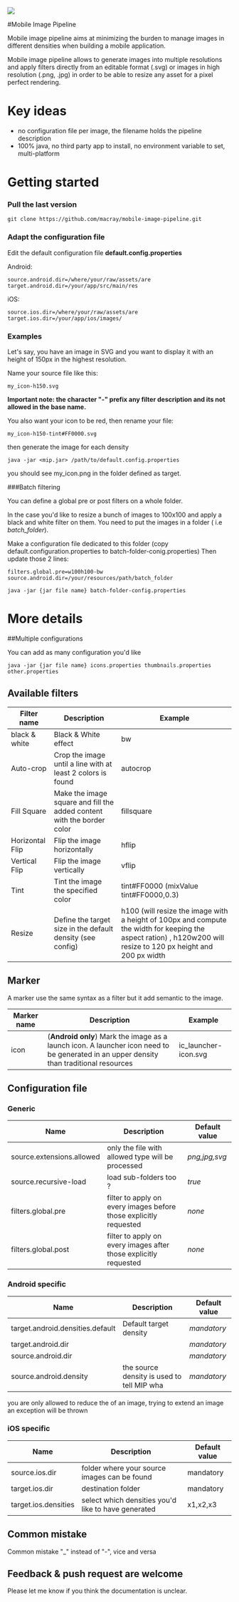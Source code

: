 ![](logo/logo.png)

#Mobile Image Pipeline

Mobile image pipeline aims at minimizing the burden to manage images in different densities when building a mobile application.

Mobile image pipeline allows to generate images into multiple resolutions and apply filters directly from an editable format (.svg) or images in high resolution (.png, .jpg) in order to be able to resize any asset for a pixel perfect rendering.

# Key ideas

- no configuration file per image, the filename holds the pipeline description
- 100% java, no third party app to install, no environment variable to set, multi-platform


# Getting started

### Pull the last version

	git clone https://github.com/macray/mobile-image-pipeline.git

### Adapt the configuration file

Edit the default configuration file **default.config.properties**

Android:

	source.android.dir=/where/your/raw/assets/are
	target.android.dir=/your/app/src/main/res

iOS:

	source.ios.dir=/where/your/raw/assets/are
	target.ios.dir=/your/app/ios/images/
	
### Examples

Let's say, you have an image in SVG and you want to display it with an height of 150px in the highest resolution.

Name your source file like this:

	my_icon-h150.svg

**Important note: the character "-" prefix any filter description and its not allowed in the base name.**

You also want your icon to be red, then rename your file:

	my_icon-h150-tint#FF0000.svg

then generate the image for each density

	java -jar <mip.jar> /path/to/default.config.properties
	
you should see my_icon.png in the folder defined as target.

###Batch filtering

You can define a global pre or post filters on a whole folder.

In the case you'd like to resize a bunch of images to 100x100 and apply a black and white filter on them. You need to put the images in a folder ( i.e *batch_folder*).

Make a configuration file dedicated to this folder (copy default.configuration.properties to batch-folder-conig.properties) 
Then update those 2 lines:

	filters.global.pre=w100h100-bw
	source.android.dir=/your/resources/path/batch_folder

	java -jar {jar file name} batch-folder-config.properties


# More details
##Multiple configurations

You can add as many configuration you'd like

	java -jar {jar file name} icons.properties thumbnails.properties other.properties



## Available filters
Filter name  | Description | Example
----------------|-----------------|-------------
black & white |  Black & White effect | bw
Auto-crop | Crop the image until a line with at least 2 colors is found | autocrop
Fill Square | Make the image square and fill the added content with the border color | fillsquare
Horizontal Flip | Flip the image horizontally | hflip
Vertical Flip | Flip the image vertically | vflip
Tint | Tint the image the specified color | tint#FF0000 (mixValue tint#FF0000,0.3)
Resize | Define the target size in the default density (see config) | h100 (will resize the image with a height of 100px and compute the width for keeping the aspect ration) , h120w200 will resize to 120 px height and 200 px width

## Marker
A marker use the same syntax as a filter but it add semantic to the image.

Marker name | Description | Example
------------|-------------|-----
icon | (**Android only**) Mark the image as a launch icon. A launcher icon need to be generated in an upper density than traditional resources | ic_launcher-icon.svg

## Configuration file

### Generic

Name | Description | Default value
-----|-------------|--------------
source.extensions.allowed | only the file with allowed type will be processed | *png,jpg,svg*
source.recursive-load | load sub-folders too ? | *true*
filters.global.pre | filter to apply on every images before those explicitly requested | *none*
filters.global.post | filter to apply on every images after those explicitly requested  | *none*

### Android specific
	
Name | Description | Default value
-----|-------------|--------------
target.android.densities.default | Default target density | *mandatory*
target.android.dir | | *mandatory*
source.android.dir | | *mandatory*
source.android.density | the source density is used to tell MIP wha | *mandatory*

you are only allowed to reduce the of an image, trying to extend an image an exception will be thrown

### iOS specific

Name | Description | Default value
-----|-------------|--------------
source.ios.dir | folder where your source images can be found | mandatory
target.ios.dir | destination folder | mandatory
target.ios.densities | select which densities you'd like to have generated | x1,x2,x3


## Common mistake

Common mistake "_" instead of "-", vice and versa

## Feedback & push request are welcome

Please let me know if you think the documentation is unclear.

